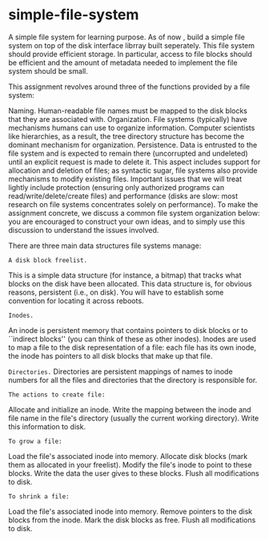# simple-file-system
A simple file system for learning purpose.
As of now , build a simple file system on top of the disk interface librray built seperately. This file system should provide efficient storage. In particular, access to file blocks should be efficient and the amount of metadata needed to implement the file system should be small.

This assignment revolves around three of the functions provided by a file system:

Naming. Human-readable file names must be mapped to the disk blocks that they are associated with.
Organization. File systems (typically) have mechanisms humans can use to organize information. Computer scientists like hierarchies, as a result, the tree directory structure has become the dominant mechanism for organization.
Persistence. Data is entrusted to the file system and is expected to remain there (uncorrupted and undeleted) until an explicit request is made to delete it. This aspect includes support for allocation and deletion of files; as syntactic sugar, file systems also provide mechanisms to modify existing files.
Important issues that we will treat lightly include protection (ensuring only authorized programs can read/write/delete/create files) and performance (disks are slow: most research on file systems concentrates solely on performance).
To make the assignment concrete, we discuss a common file system organization below: you are encouraged to construct your own ideas, and to simply use this discussion to understand the issues involved.

There are three main data structures file systems manage:

```A disk block freelist. ```

This is a simple data structure (for instance, a bitmap) that tracks what blocks on the disk have been allocated. This data structure is, for obvious reasons, persistent (i.e., on disk). You will have to establish some convention for locating it across reboots.

```Inodes.```

An inode is persistent memory that contains pointers to disk blocks or to ``indirect blocks'' (you can think of these as other inodes). Inodes are used to map a file to the disk representation of a file: each file has its own inode, the inode has pointers to all disk blocks that make up that file.

```Directories.```
Directories are persistent mappings of names to inode numbers for all the files and directories that the directory is responsible for.

```The actions to create file:```

Allocate and initialize an inode.
Write the mapping between the inode and file name in the file's directory (usually the current working directory).
Write this information to disk.

```To grow a file:```

Load the file's associated inode into memory.
Allocate disk blocks (mark them as allocated in your freelist).
Modify the file's inode to point to these blocks.
Write the data the user gives to these blocks.
Flush all modifications to disk.

```To shrink a file:```

Load the file's associated inode into memory.
Remove pointers to the disk blocks from the inode.
Mark the disk blocks as free.
Flush all modifications to disk.
